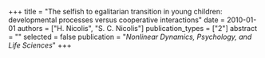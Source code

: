 +++
title = "The selfish to egalitarian transition in young children: developmental processes versus cooperative interactions"
date = 2010-01-01
authors = ["H. Nicolis", "S. C. Nicolis"]
publication_types = ["2"]
abstract = ""
selected = false
publication = "*Nonlinear Dynamics, Psychology, and Life Sciences*"
+++

